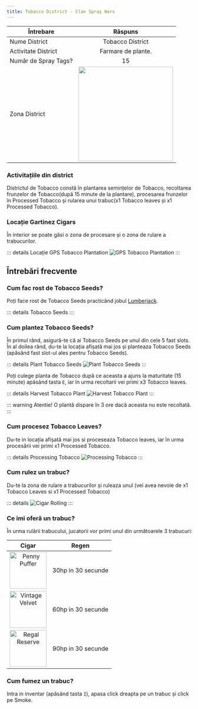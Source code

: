 ```yaml
---
title: Tobacco District - Clan Spray Wars
---
```


| Întrebare   | Răspuns |
| ----------- | :-----------: |
| Nume District | Tobacco District |
| Activitate District | Farmare de plante. |
| Număr de Spray Tags? | 15 |
| Zona District | <Image src="/assets/images/clans/spray-wars/districts/tobacco/zone.png" width="256" label="Nordul hărții" /> |

###  Activitațiile din district

Districtul de Tobacco constă în plantarea semințelor de Tobacco, recoltarea frunzelor de Tobacco(după 15 minute de la plantare), procesarea frunzelor în Processed Tobacco și rularea unui trabuc(x1 Tobacco leaves și x1 Processed Tobacco).

###  Locație Gartinez Cigars

În interior se poate găsi o zona de procesare și o zona de rulare a trabucurilor.

::: details Locație GPS Tobacco Plantation
   <Image src="/assets/images/clans/spray-wars/districts/tobacco/GPS.gif" alt="GPS Tobacco Plantation" />
:::

##  Întrebări frecvente

### Cum fac rost de Tobacco Seeds?

Poți face rost de Tobacco Seeds practicând jobul [Lumberjack](/jobs/lumberjack#obiecte-speciale-pentru-crafting-si-alte-activitati-sanse-de-gasire). 

::: details Tobacco Seeds 
  <InventoryItem itemKey="tobacco_seeds" width="64" />
:::

### Cum plantez Tobacco Seeds?

În primul rând, asigură-te că ai Tobacco Seeds pe unul din cele 5 fast slots.
În al doilea rând, du-te la locația afișată mai jos și planteaza Tobacco Seeds (apăsând fast slot-ul ales pentru Tobacco Seeds).

::: details Plant Tobacco Seeds
 <Image src="/assets/images/clans/spray-wars/districts/tobacco/Plant-tobacco-seeds.gif" alt="Plant Tobacco Seeds" />
:::

Poți culege planta de Tobacco după ce aceasta a ajuns la maturitate (15 minute) apăsând tasta `E`, iar în urma recoltarii vei primi x3 Tobacco leaves.

::: details Harvest Tobacco Plant
 <Image src="/assets/images/clans/spray-wars/districts/tobacco/Harvest-tobacco-plant.gif" alt="Harvest Tobacco Plant" />
:::

::: warning Atentie!
O plantă dispare în 3 ore dacă aceasta nu este recoltată.
:::

### Cum procesez Tobacco Leaves?

Du-te in locația afișată mai jos si proceseaza Tobacco leaves, iar în urma procesării vei primi x1 Processed Tobacco.

::: details Processing Tobacco
 <Image src="/assets/images/clans/spray-wars/districts/tobacco/Processed-tobacco.gif" alt="Processing Tobacco" />
:::

### Cum rulez un trabuc?

Du-te la zona de rulare a trabucurilor și ruleaza unul (vei avea nevoie de x1 Tobacco Leaves si x1 Processed Tobacco)

::: details 
 <Image src="/assets/images/clans/spray-wars/districts/tobacco/Cigar-rolling.gif" alt="Cigar Rolling" />
:::


### Ce imi oferă un trabuc?

În urma rulării trabucului, jucatorii vor primi unul din următoarele 3 trabucuri:

| Cigar | Regen |
| :---: | :---: |
| <Image src="https://ucp.liberty.mp/assets/images/inventory/drugs/penny_puffer.png" alt="Penny Puffer" label="Penny Puffer" width="100" /><br> |  30hp in 30 secunde |
| <Image src="https://ucp.liberty.mp/assets/images/inventory/drugs/vintage_velvet.png" alt="Vintage Velvet" label="Vintage Velvet" width="100" /><br> |  60hp in 30 secunde |
| <Image src="https://ucp.liberty.mp/assets/images/inventory/drugs/regal_reserve.png" alt="Regal Reserve" label="Regal Reserve" width="100" /><br> |  90hp in 30 secunde |


### Cum fumez un trabuc?

Intra in inventar (apăsând tasta `I`), apasa click dreapta pe un trabuc și click pe Smoke.
